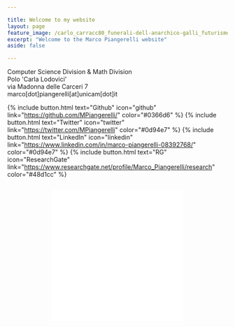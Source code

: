 ```yaml
---

title: Welcome to my website
layout: page
feature_image: /carlo_carracc80_funerali-dell-anarchico-galli_futurismo_riassunto_due-minuti-di-arte1.jpg
excerpt: "Welcome to the Marco Piangerelli website"
aside: false 

---
```


Computer Science Division & Math Division <br>
Polo 'Carla Lodovici' <br>
via Madonna delle Carceri 7 <br>
marco[dot]piangerelli[at]unicam[dot]it

{% include button.html text="Github" icon="github" link="https://github.com/MPiangerelli/" color="#0366d6" %} {% include button.html text="Twitter" icon="twitter" link="https://twitter.com/MPiangerelli" color="#0d94e7" %} {% include button.html text="LinkedIn" icon="linkedin" link="https://www.linkedin.com/in/marco-piangerelli-08392768/" color="#0d94e7" %} {% include button.html text="RG" icon="ResearchGate" link="https://www.researchgate.net/profile/Marco_Piangerelli/research" color="#48d1cc" %}



<div align="center" style="margin-top:2em">
    <iframe style="background:transparent !important" scrolling="no" frameborder="0" allowtransparency="true" width="300" height="300" src="//rh.revolvermaps.com/w/6/a/c2.php?i=7pci0h9z8v6&amp;m=0&amp;s=300&amp;c=ff0000&amp;cr1=ffffff&amp;f=arial&amp;l=0">
    </iframe>
    <script type="text/javascript" src="//rh.revolvermaps.com/0/0/6.js?i=7pci0h9z8v6&amp;m=0&amp;s=300&amp;c=ff0000&amp;cr1=ffffff&amp;f=arial&amp;l=0" async="async">
    </script>
</div>



<!-- Global site tag (gtag.js) - Google Analytics -->
<script async src="https://www.googletagmanager.com/gtag/js?id=UA-148503736-1"></script>
<script>
  window.dataLayer = window.dataLayer || [];
  function gtag(){dataLayer.push(arguments);}
  gtag('js', new Date());

  gtag('config', 'UA-148503736-1');
</script>



